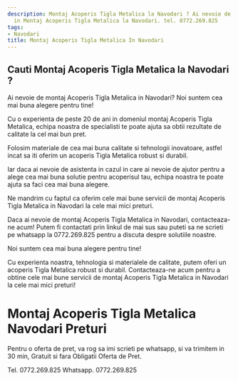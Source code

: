 ```yaml
---
description: Montaj Acoperis Tigla Metalica la Navodari ? Ai nevoie de un profesionist
  in Montaj Acoperis Tigla Metalica la Navodari. tel. 0772.269.825
tags:
- Navodari
title: Montaj Acoperis Tigla Metalica In Navodari
---
```



## Cauti Montaj Acoperis Tigla Metalica la Navodari ?

Ai nevoie de montaj Acoperis Tigla Metalica in Navodari? 
Noi suntem cea mai buna alegere pentru tine! 

Cu o experienta de peste 20 de ani in domeniul montaj Acoperis Tigla Metalica, echipa noastra de specialisti te poate ajuta sa obtii rezultate de calitate la cel mai bun pret. 

Folosim materiale de cea mai buna calitate si tehnologii inovatoare, astfel incat sa iti oferim un acoperis Tigla Metalica robust si durabil. 

Iar daca ai nevoie de asistenta in cazul in care ai nevoie de ajutor pentru a alege cea mai buna solutie pentru acoperisul tau, echipa noastra te poate ajuta sa faci cea mai buna alegere. 

Ne mandrim cu faptul ca oferim cele mai bune servicii de montaj Acoperis Tigla Metalica in Navodari la cele mai mici preturi. 

Daca ai nevoie de montaj Acoperis Tigla Metalica in Navodari, contacteaza-ne acum! Putem fi contactati prin linkul de mai sus sau puteti sa ne scrieti pe whatsapp la 0772.269.825 pentru a discuta despre solutiile noastre. 

Noi suntem cea mai buna alegere pentru tine! 

Cu experienta noastra, tehnologia si materialele de calitate, putem oferi un acoperis Tigla Metalica robust si durabil. Contacteaza-ne acum pentru a obtine cele mai bune servicii de montaj Acoperis Tigla Metalica in Navodari la cele mai mici preturi!

# Montaj Acoperis Tigla Metalica Navodari Preturi
Pentru o oferta de pret, va rog sa imi scrieti pe whatsapp, si va trimitem in 30 min, Gratuit si fara Obligatii Oferta de Pret.

Tel. 0772.269.825
Whatsapp. 0772.269.825